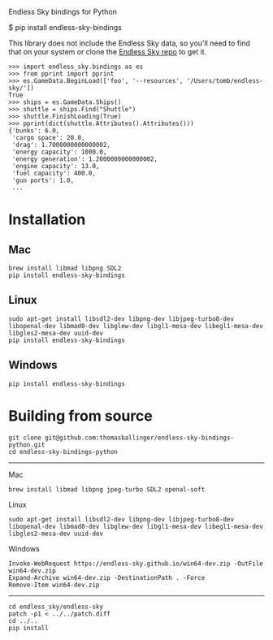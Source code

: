 Endless Sky bindings for Python

$ pip install endless-sky-bindings

This library does not include the Endless Sky data, so you'll need to find that on your system or clone the [Endless Sky repo](https://github.com/endless-sky/endless-sky) to get it.

```
>>> import endless_sky.bindings as es
>>> from pprint import pprint
>>> es.GameData.BeginLoad(['foo', '--resources', '/Users/tomb/endless-sky/'])
True
>>> ships = es.GameData.Ships()
>>> shuttle = ships.Find("Shuttle")
>>> shuttle.FinishLoading(True)
>>> pprint(dict(shuttle.Attributes().Attributes()))
{'bunks': 6.0,
 'cargo space': 20.0,
 'drag': 1.7000000000000002,
 'energy capacity': 1000.0,
 'energy generation': 1.2000000000000002,
 'engine capacity': 13.0,
 'fuel capacity': 400.0,
 'gun ports': 1.0,
 ...
```

# Installation

## Mac

```
brew install libmad libpng SDL2
pip install endless-sky-bindings
```

## Linux

```
sudo apt-get install libsdl2-dev libpng-dev libjpeg-turbo8-dev libopenal-dev libmad0-dev libglew-dev libgl1-mesa-dev libegl1-mesa-dev libgles2-mesa-dev uuid-dev
pip install endless-sky-bindings
```

## Windows

```
pip install endless-sky-bindings
```

# Building from source

```
git clone git@github.com:thomasballinger/endless-sky-bindings-python.git
cd endless-sky-bindings-python
```

---

Mac
```
brew install libmad libpng jpeg-turbo SDL2 openal-soft
```

Linux
```
sudo apt-get install libsdl2-dev libpng-dev libjpeg-turbo8-dev libopenal-dev libmad0-dev libglew-dev libgl1-mesa-dev libegl1-mesa-dev libgles2-mesa-dev uuid-dev
```

Windows
```
Invoke-WebRequest https://endless-sky.github.io/win64-dev.zip -OutFile win64-dev.zip
Expand-Archive win64-dev.zip -DestinationPath . -Force
Remove-Item win64-dev.zip
```

---

```
cd endless_sky/endless-sky
patch -p1 < ../../patch.diff
cd ../..
pip install 
```
